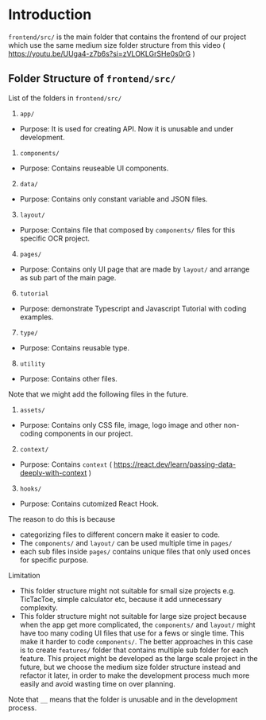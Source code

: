 # Introduction

`frontend/src/` is the main folder that contains the frontend of our project 
which use the same medium size folder structure from this video 
( https://youtu.be/UUga4-z7b6s?si=zVLOKLGrSHe0s0rG )

## Folder Structure of `frontend/src/`

List of the folders in `frontend/src/`
1.	`app/`
-	Purpose: It is used for creating API. Now it is unusable and under development.
1.	`components/`
-	Purpose: Contains reuseable UI components.
2.	`data/`
-	Purpose: Contains only constant variable and JSON files.
3.	`layout/`
-	Purpose: Contains file that composed by `components/` files for this specific OCR project.
4.	`pages/`
-	Purpose: Contains only UI page that are made by `layout/` and arrange as sub part of the main page.
6.	`tutorial`
-	Purpose: demonstrate Typescript and Javascript Tutorial with coding examples.
7.	`type/`
-	Purpose: Contains reusable type.
8.	`utility`
-	Purpose: Contains other files.

Note that we might add the following files in the future.
1.	`assets/`
-	Purpose: Contains only CSS file, image, logo image and other non-coding components in our project.
2.	`context/`
-	Purpose: Contains `context` ( https://react.dev/learn/passing-data-deeply-with-context )
3.	`hooks/`
-	Purpose: Contains cutomized React Hook.

The reason to do this is because 
-	categorizing files to different concern make it easier to code.
-	The `components/` and `layout/` can be used multiple time in `pages/` 
-	each sub files inside `pages/` contains unique files that only used onces for specific purpose.

Limitation
-	This folder structure might not suitable for small size projects e.g. TicTacToe, simple calculator etc, 
	because it add unnecessary complexity.
-	This folder structure might not suitable for large size project because when the app get more 
	complicated, the `components/` and `layout/` might have too many coding UI files that use for a fews or single time.
	This make it harder to code `components/`. The better approaches in this case is to create `features/`
	folder that contains multiple sub folder for each feature.
	This project might be developed as the large scale project in the future, but we choose the medium size
	folder structure instead and refactor it later, in order to make the development process much more easily
	and avoid wasting time on over planning.

Note that `__` means that the folder is unusable and in the development process.
